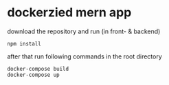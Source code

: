 # dockerzied mern app
download the repository and run (in front- & backend)
```
npm install 
```

after that run following commands in the root directory
```
docker-compose build
docker-compose up
```
